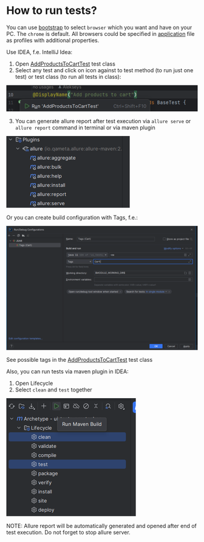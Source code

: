 # How to run tests?

You can use [bootstrap] to select `browser` which you want and have on your PC. The `chrome` is default.
All browsers could be specified in [application] file as profiles with additional properties.

Use IDEA, f.e. IntelliJ Idea:
1. Open [AddProductsToCartTest] test class
2. Select any test and click on icon against to test method (to run just one test) or test class (to run all tests in class):
   
![img.png](docs/run_in_class.png)

3. You can generate allure report after test execution via `allure serve` or `allure report` command in terminal or via maven plugin

![img_2.png](docs/allure_plg.png)

Or you can create build configuration with Tags, f.e.:

![img_1.png](docs/build_cong_tags.png)

See possible tags in the [AddProductsToCartTest] test class

Also, you can run tests via maven plugin in IDEA:
1. Open Lifecycle
2. Select `clean` and `test` together

![img.png](docs/maven_plg.png)

NOTE: Allure report will be automatically generated and opened after end of test execution.
Do not forget to stop allure server. 


[application]: /src/test/resources/application.yml
[bootstrap]: /src/test/resources/bootstrap.yml
[AddProductsToCartTest]: /src/test/java/broit/homework/AddProductsToCartTest.java